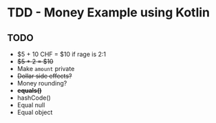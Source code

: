 # TDD - Money Example using Kotlin

## TODO

- $5 + 10 CHF = $10 if rage is 2:1
- ~~$5 * 2 = $10~~
- Make `amount` private
- ~~Dollar side effects?~~
- Money rounding?
- ~~**equals()**~~
- hashCode()
- Equal null
- Equal object